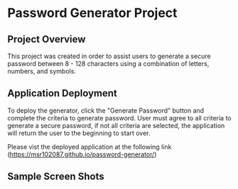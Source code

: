 # Password Generator Project

## Project Overview

This project was created in order to assist users to generate a secure password between 8 - 128 characters using a combination of letters, numbers, and symbols.

## Application Deployment

To deploy the generator, click the "Generate Password" button and complete the criteria to generate password.  User must agree to all criteria to generate a secure password, if not all criteria are selected, the application will return the user to the beginning to start over.

Please vist the deployed application at the following link (https://msr102087.github.io/password-generator/)

## Sample Screen Shots

